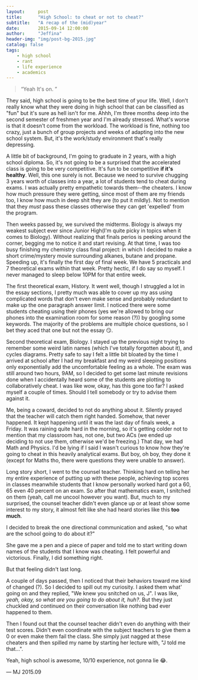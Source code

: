```yaml
---
layout:     post
title:      "High School: to cheat or not to cheat?"
subtitle:   "A recap of the (mid)year"
date:       2015-09-14 12:00:00
author:     "Jeffina"
header-img: "img/post-bg-2015.jpg"
catalog: false
tags:
    - high school
    - rant
    - life experience
    - academics
---
```


> “Yeah It's on. ”

They said, high school is going to be the best time of your life. Well, I don't really know what they were doing in high school that can be classified as "fun" but it's sure as hell isn't for me. Ahhh, I'm three months deep into the second semester of freshmen year and I'm already stressed. What's worse is that it doesn't come from the workload. The workload is fine, nothing too crazy, just a bunch of group projects and weeks of adapting into the new school system. But, it's the work/study environment that's really depressing.

A little bit of background, I'm going to graduate in 2 years, with a high school diploma. So, it's not going to be a surprised that the accelerated class is going to be very competitive. It's fun to be competitive **if it's healthy**. Well, this one surely is not. Because we need to survive chugging 3 years worth of classes into a year, a lot of students tend to cheat during exams. I was actually pretty empathetic towards them--the cheaters. I know how much pressure they were getting, since most of them are my friends too, I know how much in deep shit they are (to put it mildly). Not to mention that they *must* pass these classes otherwise they can get 'expelled' from the program.

Then weeks passed by, we survived the midterms. Biology is always my weakest subject ever since Junior High(I'm quite picky in topics when it comes to Biology). Without realizing that finals perios is peeking around the corner, begging me to notice it and start revising. At that time, I was too busy finishing my chemistry class final project: in which I decided to make a short crime/mystery movie surrounding alkanes, butane and propane. Speeding up, it's finally the first day of final week. We have 5 practicals and 7 theoretical exams within that week. Pretty hectic, if I do say so myself. I never managed to sleep below 10PM for that entire week.

The first theoretical exam, History. It went well, though I struggled a lot in the essay sections, I pretty much was able to cover up my ass using complicated words that don't even make sense and probably redundant to make up the one paragraph answer limit. I noticed there were some students cheating using their phones (yes we're allowed to bring our phones into the examination room for some reason (?)) by googling some keywords. The majority of the problems are multiple choice questions, so I bet they aced that one but not the essay 😏.

Second theoretical exam, Biology. I stayed up the previous night trying to remember some weird latin names (which I've totally forgotten about it), and cycles diagrams. Pretty safe to say I felt a little bit bloated by the time I arrived at school after I had my breakfast and my weird sleeping positions only exponentially add the uncomfortable feeling as a whole. The exam was still around two hours, 9AM, so I decided to get some last minute revisions done when I accidentally heard some of the students are plotting to collaboratively cheat. I was like wow, okay, has this gone too far? I asked myself a couple of times. Should I tell somebody or try to advise them against it.

Me, being a coward, decided to not do anything about it. Silently prayed that the teacher will catch them right handed. Somehow, that never happened. It kept happening until it was the last day of finals week, a Friday. It was raining quite hard in the morning, so it's getting colder not to mention that my classroom has, not one, but two ACs (we ended up deciding to not use them, otherwise we'd be freezing.) That day, we had Math and Physics. I'd be lying if I said I wasn't curious to know how they're going to cheat in this heavily analytical exams. But boy, oh boy, they done it (except for Maths tho, there were questions they were unable to answer).

Long story short, I went to the counsel teacher. Thinking hard on telling her my entire experience of putting up with these people, achieving top scores in classes meanwhile students that I know personally worked hard got a 60, 65 even 40 percent on an exam. So after that mathematics exam, I snitched on them (yeah, call me uncool however you want). But, much to my surprised, the counsel teacher didn't even glance up or at least show some interest to my story, it almost felt like she had heard stories like this **too much**.

I decided to break the one directional communication and asked, "so what are the school going to do about it?"

She gave me a pen and a piece of paper and told me to start writing down names of the students that I know was cheating. I felt powerful and victorious. Finally, I did something right.

But that feeling didn't last long.

A couple of days passed, then I noticed that their behaviors toward me kind of changed (?). So I decided to spill out my curiosity. I asked them what' going on and they replied, "We knew you snitched on us, J". I was like, *yeah, okay, so what are you going to do about it, huh?*. But they just chuckled and continued on their conversation like nothing bad ever happened to them.

Then I found out that the counsel teacher didn't even do anything with their test scores. Didn't even coordinate with the subject teachers to give them a 0 or even make them fail the class. She simply just nagged at these cheaters and then spilled my name by starting her lecture with, "J told me that...".

Yeah, high school is awesome, 10/10 experience, not gonna lie 😂.

— MJ 2015.09

